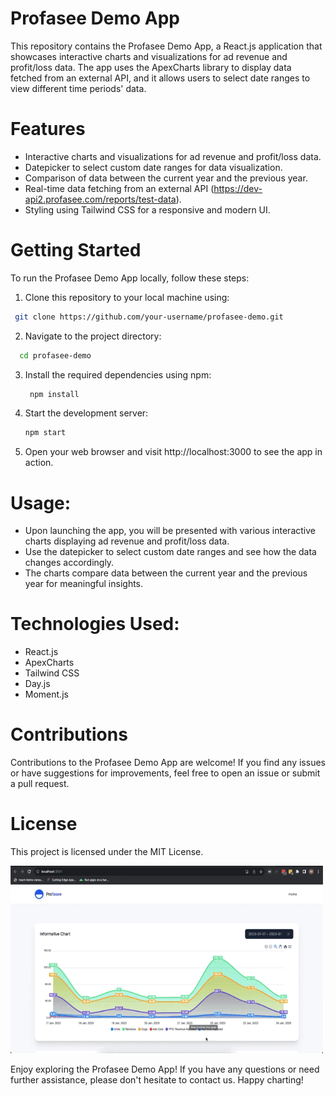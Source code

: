 # Profasee Demo App

This repository contains the Profasee Demo App, a React.js application that showcases interactive charts and visualizations for ad revenue and profit/loss data. The app uses the ApexCharts library to display data fetched from an external API, and it allows users to select date ranges to view different time periods' data.

# Features
- Interactive charts and visualizations for ad revenue and profit/loss data.
- Datepicker to select custom date ranges for data visualization.
- Comparison of data between the current year and the previous year.
- Real-time data fetching from an external API (https://dev-api2.profasee.com/reports/test-data).
- Styling using Tailwind CSS for a responsive and modern UI.

# Getting Started
To run the Profasee Demo App locally, follow these steps:

1. Clone this repository to your local machine using:
  
  ```bash
   git clone https://github.com/your-username/profasee-demo.git
```
2. Navigate to the project directory:

 ```bash
   cd profasee-demo
```
3. Install the required dependencies using npm:

    ```bash
     npm install
   ```
4. Start the development server:

   ```bash
   npm start
   ```
5. Open your web browser and visit http://localhost:3000 to see the app in action.

# Usage:
- Upon launching the app, you will be presented with various interactive charts displaying ad revenue and profit/loss data.
- Use the datepicker to select custom date ranges and see how the data changes accordingly.
- The charts compare data between the current year and the previous year for meaningful insights.

# Technologies Used:
- React.js
- ApexCharts
- Tailwind CSS
- Day.js
- Moment.js

# Contributions
Contributions to the Profasee Demo App are welcome! If you find any issues or have suggestions for improvements, feel free to open an issue or submit a pull request.

# License
This project is licensed under the MIT License.

<img src="https://github.com/IPH-Technologies-Pvt-Ltd/Profasee/blob/80aab37558f78c8ab6d4628d90c1a07e83da5eb5/profasee.gif" 
     width="500" 
     height="300" />





Enjoy exploring the Profasee Demo App! If you have any questions or need further assistance, please don't hesitate to contact us. Happy charting!
